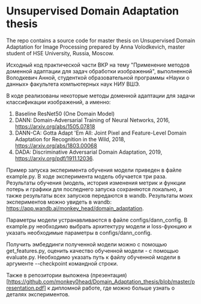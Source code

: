 # Unsupervised Domain Adaptation thesis
The repo contains a source code for master thesis on Unsupervised Domain Adaptation for Image Processing prepared by Anna Volodkevich, master student of HSE University, Russia, Moscow.  

Исходный код практической части ВКР на тему "Применение методов доменной адаптации для задач обработки изображений", выполненной Володкевич Анной, студенткой образовательной программы
«Науки о данных» факультета компьютерных наук НИУ ВШЭ.

В коде реализованы некоторые методы доменной адаптации для задачи классификации изображений, а именно:
1) Baseline ResNet50 (One Domain Model)
2) DANN: Domain-Adversarial Training of Neural Networks, 2016, https://arxiv.org/abs/1505.07818
3) DANN-CA: Gotta Adapt 'Em All: Joint Pixel and Feature-Level Domain Adaptation for Recognition in the Wild, 2018, https://arxiv.org/abs/1803.00068
4) DADA: Discriminative Adversarial Domain Adaptation, 2019, https://arxiv.org/pdf/1911.12036.

Пример запуска эксперимента обучения модели приведен в файле example.py. В ходе эксперимента модель обучается три раза. Результаты обучения (модель, история изменения метрик и функции потерь и графики для последнего запуска сохраняются локально, а также результаты всех запусков передаются в wandb. Результаты моих экспериментов можно увидеть в wandb: https://app.wandb.ai/monkey_head/domain_adaptation.

Параметры модели устранавливаются в файле configs/dann_config.
В example.py необходимо выбрать архитектуру модели и loss-фукнцию и указать необходимые параметры в configs/dann_config.

Получить эмбеддинги полученной модели можно с помощью get_features.py, оценить качество обученной модели - с помощью evaluate.py.
Необходимо указать путь к файлу обученной модели в аргументе --checkpoint командной строки.

Также в репозитории выложена (презентация)[https://github.com/monkey0head/Domain_Adaptation_thesis/blob/master/presentation.pdf] к дипломной работе, где можно больше узнать о деталях экспериментов.


